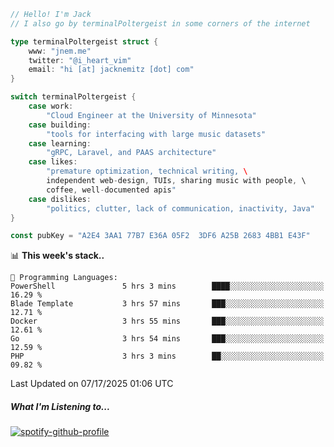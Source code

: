 ```go
// Hello! I'm Jack
// I also go by terminalPoltergeist in some corners of the internet

type terminalPoltergeist struct {
    www: "jnem.me"
    twitter: "@i_heart_vim"
    email: "hi [at] jacknemitz [dot] com"
}

switch terminalPoltergeist {
    case work:
        "Cloud Engineer at the University of Minnesota"
    case building:
        "tools for interfacing with large music datasets"
    case learning:
        "gRPC, Laravel, and PAAS architecture"
    case likes:
        "premature optimization, technical writing, \
        independent web-design, TUIs, sharing music with people, \
        coffee, well-documented apis"
    case dislikes:
        "politics, clutter, lack of communication, inactivity, Java"
}

const pubKey = "A2E4 3AA1 77B7 E36A 05F2  3DF6 A25B 2683 4BB1 E43F"
```

<!--START_SECTION:waka-->
📊 **This week's stack..** 

```text
💬 Programming Languages: 
PowerShell               5 hrs 3 mins        ████░░░░░░░░░░░░░░░░░░░░░   16.29 % 
Blade Template           3 hrs 57 mins       ███░░░░░░░░░░░░░░░░░░░░░░   12.71 % 
Docker                   3 hrs 55 mins       ███░░░░░░░░░░░░░░░░░░░░░░   12.61 % 
Go                       3 hrs 54 mins       ███░░░░░░░░░░░░░░░░░░░░░░   12.59 % 
PHP                      3 hrs 3 mins        ██░░░░░░░░░░░░░░░░░░░░░░░   09.82 % 
```


 Last Updated on 07/17/2025 01:06 UTC
<!--END_SECTION:waka-->

##### What I'm Listening to...

[![spotify-github-profile](https://jnem.me/listening-item?maxAge=2592000)](https://jnem.me/listening)
